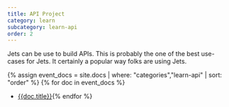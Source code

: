 ```yaml
---
title: API Project
category: learn
subcategory: learn-api
order: 2
---
```


Jets can be use to build APIs. This is probably the one of the best use-cases for Jets. It certainly a popular way folks are using Jets.

{% assign event_docs = site.docs | where: "categories","learn-api" | sort: "order" %}
{% for doc in event_docs %}
* [{{doc.title}}]({{doc.url}}){% endfor %}
